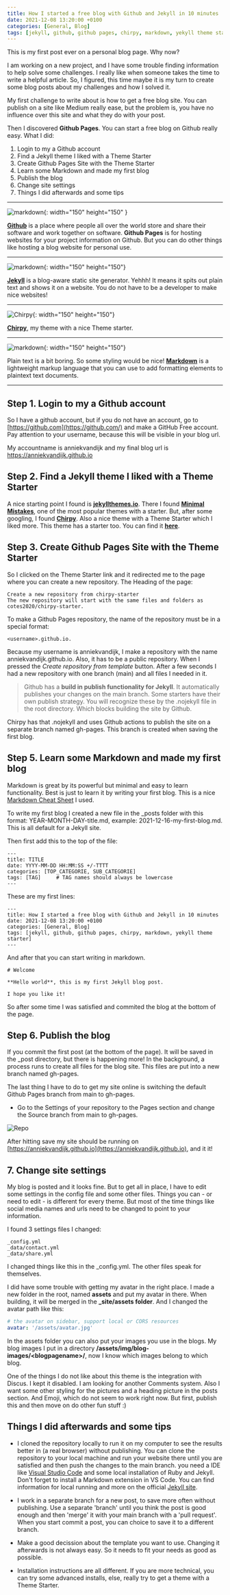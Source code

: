 ```yaml
---
title: How I started a free blog with Github and Jekyll in 10 minutes
date: 2021-12-08 13:20:00 +0100
categories: [General, Blog]
tags: [jekyll, github, github pages, chirpy, markdown, yekyll theme starter]
---
```


This is my first post ever on a personal blog page. Why now? 

I am working on a new project, and I have some trouble finding information to help solve some challenges. I really like when someone takes the time to write a helpful article. So, I figured, this time maybe it is my turn to create some blog posts about my challenges and how I solved it. 

My first challenge to write about is how to get a free blog site. You can publish on a site like Medium really ease, but the problem is, you have no influence over this site and what they do with your post. 

Then I discovered **Github Pages**. You can start a free blog on Github really easy. What I did:
1. Login to my a Github account
2. Find a Jekyll theme I liked with a Theme Starter
3. Create Github Pages Site with the Theme Starter
5. Learn some Markdown and made my first blog
6. Publish the blog
7. Change site settings
8. Things I did afterwards and some tips

---

![markdown](/assets/img/blog-images/2021-12-08-First-post/Github.png){: width="150" height="150" }

[**Github**](https://github.com/) is a place where people all over the world store and share their software and work together on software. **Github Pages** is for hosting websites for your project information on Github. But you can do other things like hosting a blog website for personal use.

---

![markdown](/assets/img/blog-images/2021-12-08-First-post/Jekyll.png){: width="150" height="150"} 

[**Jekyll**](https://jekyllrb.com/) is a blog-aware static site generator. Yehhh! It means it spits out plain text and shows it on a website. You do not have to be a developer to make nice websites!

---

![Chirpy](/assets/img/blog-images/2021-12-08-First-post/chirpy.jpg){: width="150" height="150"} 

[**Chirpy**](https://chirpy.cotes.info/), my theme with a nice Theme starter. 

---

![markdown](/assets/img/blog-images/2021-12-08-First-post/markdown.png){: width="150" height="150"} 

Plain text is a bit boring. So some styling would be nice! [**Markdown**](https://www.markdownguide.org/) is a lightweight markup language that you can use to add formatting elements to plaintext text documents.

---

## Step 1. Login to my a Github account

So I have a github account, but if you do not have an account, go to [https://github.com](https://github.com/) and make a GitHub Free account. Pay attention to your username, because this will be visible in your blog url. 

My accountname is anniekvandijk and my final blog url is https://anniekvandijk.github.io

## Step 2. Find a Jekyll theme I liked with a Theme Starter

A nice starting point I found is [**jekyllthemes.io**](https://jekyllthemes.io). There I found [**Minimal Mistakes**](https://jekyllthemes.io/theme/minimal-mistakes), one of the most popular themes with a starter. But,  after some googling, I found [**Chirpy**](https://github.com/cotes2020/jekyll-theme-chirpy). Also a nice theme with a Theme Starter which I liked more. This theme has a starter too. You can find it [**here**](https://github.com/cotes2020/chirpy-starter).

## Step 3. Create Github Pages Site with the Theme Starter

So I clicked on the Theme Starter link and it redirected me to the page where you can create a new repository. The Heading of the page:

```
Create a new repository from chirpy-starter
The new repository will start with the same files and folders as cotes2020/chirpy-starter.
```

To make a Github Pages repository, 
the name of the repository must be in a special format: 
```
<username>.github.io.
```
Because my username is anniekvandijk, I make a repository with the name anniekvandijk.github.io. Also, it has to be a public repository. When I pressed the *Create repository from template* button. After a few seconds I had a new repository with one branch (main) and all files I needed in it. 

> Github has a **build in publish functionality for Jekyll**. It automatically publishes your changes on the main branch. Some starters have their own publish strategy. You will recognize these by the .nojekyll file in the root directory. Which blocks building the site by Github.

Chirpy has that .nojekyll and uses Github actions to publish the site on a separate branch named gh-pages. This branch is created when saving the first blog. 

## Step 5. Learn some Markdown and made my first blog

Markdown is great by its powerful but minimal and easy to learn functionality. Best is just to learn it by writing your first blog. This is a nice [Markdown Cheat Sheet](https://www.markdownguide.org/cheat-sheet/) I used.

To write my first blog I created a new file in the _posts folder with this format: YEAR-MONTH-DAY-title.md, example: 2021-12-16-my-first-blog.md. This is all default for a Jekyll site. 

Then first add this to the top of the file:

```
---
title: TITLE
date: YYYY-MM-DD HH:MM:SS +/-TTTT
categories: [TOP_CATEGORIE, SUB_CATEGORIE]
tags: [TAG]     # TAG names should always be lowercase
---
```
These are my first lines:
```
---
title: How I started a free blog with Github and Jekyll in 10 minutes
date: 2021-12-08 13:20:00 +0100
categories: [General, Blog]
tags: [jekyll, github, github pages, chirpy, markdown, yekyll theme starter]
---
```

And after that you can start writing in markdown. 

```
# Welcome

**Hello world**, this is my first Jekyll blog post.

I hope you like it!
```
So after some time I was satisfied and commited the blog at the bottom of the page.

## Step 6. Publish the blog

If you commit the first post (at the bottom of the page). It will be saved in the _post directory, but there is happening more! In the background, a process runs to create all files for the blog site. This files are put into a new branch named gh-pages.

The last thing I have to do to get my site online is switching the default Github Pages branch from main to gh-pages. 
- Go to the Settings of your repository to the Pages section and change the Source branch from main to gh-pages. 

![Repo](/assets/img/blog-images/2021-12-08-First-post/change-source.jpg)

After hitting save my site should be running on 
[https://anniekvandijk.github.io](https://anniekvandijk.github.io), and it it!

## 7. Change site settings

My blog is posted and it looks fine. But to get all in place, I have to edit some settings in the config file and some other files. Things you can - or need to edit -  is different for every theme. But most of the time things like social media names and urls need to be changed to point to your information.

 I found 3 settings files I changed:

```
_config.yml
_data/contact.yml
_data/share.yml
```
I changed things like this in the _config.yml. The other files speak for themselves. 

I did have some trouble with getting my avatar in the right place. I made a new folder in the root, named **assets** and put my avatar in there. When building, it will be merged in the **_site/assets folder**. And I changed the avatar path like this:

```yaml
# the avatar on sidebar, support local or CORS resources
avatar: '/assets/avatar.jpg'
```
In the assets folder you can also put your images you use in the blogs. My blog images I put in a directory **/assets/img/blog-images/\<blogpagename>/**, now I know which images belong to which blog. 

One of the things I do not like about this theme is the integration with Discus. I kept it disabled. I am looking for another Comments system. Also I want some other styling for the pictures and a heading picture in the posts section. And Emoji, which do not seem to work right now. But first, publish this and then move on do other fun stuff :)

## Things I did afterwards and some tips

- I cloned the repository locally to run it on my computer to see the results better in (a real browser) without publishing. You can clone the repository to your local machine and run your website there until you are satisfied and then push the changes to the main branch. you need a IDE like [Visual Studio Code](https://code.visualstudio.com/) and some local installation of Ruby and Jekyll. Don't forget to install a Markdown extension in VS Code. You can find information for local running and more on the official [Jekyll site](https://jekyllrb.com/docs/).

- I work in a separate branch for a new post, to save more often without publishing. Use a separate 'branch' until you think the post is good enough and then 'merge' it with your main branch with a 'pull request'. When you start commit a post, you can choice to save it to a different branch.

- Make a good decission about the template you want to use. Changing it afterwards is not always easy. So it needs to fit your needs as good as possible. 

- Installation instructions are all different. If you are more technical, you can try some advanced installs, else, really try to get a theme with a Theme Starter.
